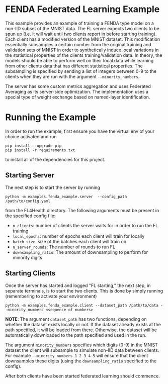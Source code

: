 # FENDA Federated Learning Example
This example provides an example of training a FENDA type model on a non-IID subset of the MNIST data. The FL server
expects two clients to be spun up (i.e. it will wait until two clients report in before starting training). Each client
has a modified version of the MNIST dataset. This modification essentially subsamples a certain number from the original
training and validation sets of MNIST in order to synthetically induce local variations in the statistical properties
of the clients training/validation data. In theory, the models should be able to perform well on their local data
while learning from other clients data that has different statistical properties. The subsampling is specified by
sending a list of integers between 0-9 to the clients when they are run with the argument `--minority_numbers`.

The server has some custom metrics aggregation and uses Federated Averaging as its server-side optimization. The implementation uses a special type of weight exchange based on named-layer identification.

# Running the Example
In order to run the example, first ensure you have the virtual env of your choice activated and run
```
pip install --upgrade pip
pip install -r requirements.txt
```
to install all of the dependencies for this project.

## Starting Server

The next step is to start the server by running
```
python -m examples.fenda_example.server  --config_path /path/to/config.yaml
```
from the FL4Health directory. The following arguments must be present in the specified config file:
* `n_clients`: number of clients the server waits for in order to run the FL training
* `local_epochs`: number of epochs each client will train for locally
* `batch_size`: size of the batches each client will train on
* `n_server_rounds`: The number of rounds to run FL
* `downsampling_ratio`: The amount of downsampling to perform for minority digits

## Starting Clients

Once the server has started and logged "FL starting," the next step, in separate terminals, is to start the two
clients. This is done by simply running (remembering to activate your environment)
```
python -m examples.fenda_example.client --dataset_path /path/to/data --minority_numbers <sequence of numbers>
```
**NOTE**: The argument `dataset_path` has two functions, depending on whether the dataset exists locally or not. If
the dataset already exists at the path specified, it will be loaded from there. Otherwise, the dataset will be
automatically downloaded to the path specified and used in the run.

The argument `minority_numbers` specifies which digits (0-9) in the MNIST dataset the client will subsample to
simulate non-IID data between clients. For example `--minority_numbers 1 2 3 4 5` will ensure that the client
downsamples these digits (using the `downsampling_ratio` specified to the config).

After both clients have been started federated learning should commence.
